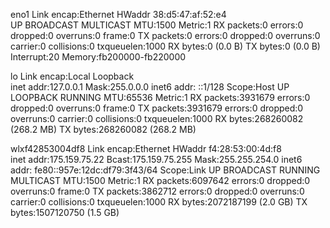 eno1      Link encap:Ethernet  HWaddr 38:d5:47:af:52:e4  
          UP BROADCAST MULTICAST  MTU:1500  Metric:1
          RX packets:0 errors:0 dropped:0 overruns:0 frame:0
          TX packets:0 errors:0 dropped:0 overruns:0 carrier:0
          collisions:0 txqueuelen:1000 
          RX bytes:0 (0.0 B)  TX bytes:0 (0.0 B)
          Interrupt:20 Memory:fb200000-fb220000 

lo        Link encap:Local Loopback  
          inet addr:127.0.0.1  Mask:255.0.0.0
          inet6 addr: ::1/128 Scope:Host
          UP LOOPBACK RUNNING  MTU:65536  Metric:1
          RX packets:3931679 errors:0 dropped:0 overruns:0 frame:0
          TX packets:3931679 errors:0 dropped:0 overruns:0 carrier:0
          collisions:0 txqueuelen:1000 
          RX bytes:268260082 (268.2 MB)  TX bytes:268260082 (268.2 MB)

wlxf42853004df8 Link encap:Ethernet  HWaddr f4:28:53:00:4d:f8  
          inet addr:175.159.75.22  Bcast:175.159.75.255  Mask:255.255.254.0
          inet6 addr: fe80::957e:12dc:df79:3f43/64 Scope:Link
          UP BROADCAST RUNNING MULTICAST  MTU:1500  Metric:1
          RX packets:6097642 errors:0 dropped:0 overruns:0 frame:0
          TX packets:3862712 errors:0 dropped:0 overruns:0 carrier:0
          collisions:0 txqueuelen:1000 
          RX bytes:2072187199 (2.0 GB)  TX bytes:1507120750 (1.5 GB)

